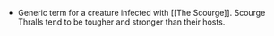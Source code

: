 - Generic term for a creature infected with [[The Scourge]]. Scourge Thralls tend to be tougher and stronger than their hosts.